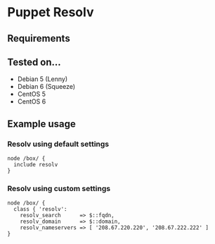 # Puppet Resolv

## Requirements

## Tested on...

* Debian 5 (Lenny)
* Debian 6 (Squeeze)
* CentOS 5
* CentOS 6

## Example usage

### Resolv using default settings

    node /box/ {
      include resolv
    }

### Resolv using custom settings

    node /box/ {
      class { 'resolv':
        resolv_search      => $::fqdn,
        resolv_domain      => $::domain,
        resolv_nameservers => [ '208.67.220.220', '208.67.222.222' ]
    }

